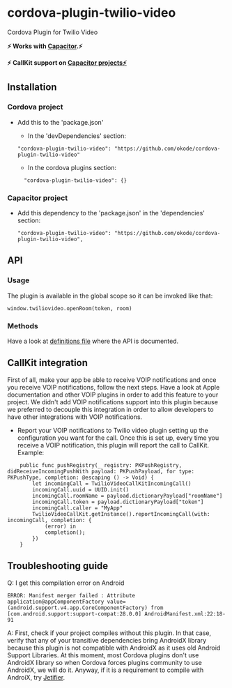 # cordova-plugin-twilio-video
Cordova Plugin for Twilio Video

**⚡️ Works with [Capacitor](https://capacitor.ionicframework.com/).⚡️**

**⚡️ CallKit support on [Capacitor projects⚡️](https://capacitor.ionicframework.com/)**

## Installation

### Cordova project
- Add this to the 'package.json'
    - In the 'devDependencies' section:
    ```
    "cordova-plugin-twilio-video": "https://github.com/okode/cordova-plugin-twilio-video"
    ```

    - In the cordova plugins section:
    ```
      "cordova-plugin-twilio-video": {}
    ```

### Capacitor project
- Add this dependency to the 'package.json' in the 'dependencies' section:
    ```
    "cordova-plugin-twilio-video": "https://github.com/okode/cordova-plugin-twilio-video",
    ```

## API

### Usage
The plugin is available in the global scope so it can be invoked like that:

```
window.twiliovideo.openRoom(token, room)
```

### Methods
Have a look at <a href="typings/twiliovideo.d.ts">definitions file</a> where the API is documented.

## CallKit integration
First of all, make your app be able to receive VOIP notifications and once you receive VOIP notifications, follow the next steps. Have a look at Apple documentation and other VOIP plugins in order to add this feature to your project. We didn't add VOIP notifications support into this plugin because we preferred to decouple this integration in order to allow developers to have other integrations with VOIP notifications.

- Report your VOIP notifications to Twilio video plugin setting up the configuration you want for the call. Once this is set up, every time you receive a VOIP notification, this plugin will report the call to CallKit. Example:

```
    public func pushRegistry(_ registry: PKPushRegistry, didReceiveIncomingPushWith payload: PKPushPayload, for type: PKPushType, completion: @escaping () -> Void) {
        let incomingCall = TwilioVideoCallKitIncomingCall()
        incomingCall.uuid = UUID.init()
        incomingCall.roomName = payload.dictionaryPayload["roomName"]
        incomingCall.token = payload.dictionaryPayload["token"]
        incomingCall.caller = "MyApp"
        TwilioVideoCallKit.getInstance().reportIncomingCall(with: incomingCall, completion: {
            (error) in
            completion();
        })
    }
```


## Troubleshooting guide

Q: I get this compilation error on Android
```
ERROR: Manifest merger failed : Attribute application@appComponentFactory value=(android.support.v4.app.CoreComponentFactory) from [com.android.support:support-compat:28.0.0] AndroidManifest.xml:22:18-91
```
A: First, check if your project compiles without this plugin. In that case, verify that any of your transitive dependencies bring AndroidX library because this plugin is not compatible with AndroidX as it uses old Android Support Libraries. At this moment, most Cordova plugins don't use AndroidX library so when Cordova forces plugins community to use AndroidX, we will do it. Anyway, if it is a requirement to compile with AndroiX, try <a href="https://github.com/mikehardy/jetifier">Jetifier<a>.



